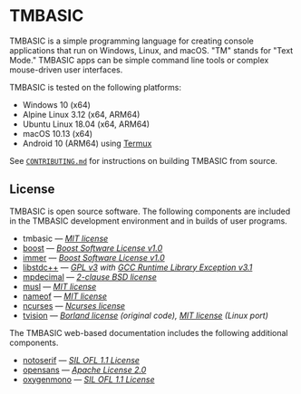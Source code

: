 # TMBASIC

TMBASIC is a simple programming language for creating console applications that run on Windows, Linux, and macOS. "TM" stands for "Text Mode." TMBASIC apps can be simple command line tools or complex mouse-driven user interfaces.

TMBASIC is tested on the following platforms:
- Windows 10 (x64)
- Alpine Linux 3.12 (x64, ARM64)
- Ubuntu Linux 18.04 (x64, ARM64)
- macOS 10.13 (x64)
- Android 10 (ARM64) using [Termux](https://termux.com/)

See [`CONTRIBUTING.md`](CONTRIBUTING.md) for instructions on building TMBASIC from source.

## License
TMBASIC is open source software. The following components are included in the TMBASIC development environment and in builds of user programs.

- tmbasic — _[MIT license](LICENSE)_
- [boost](https://www.boost.org/) — _[Boost Software License v1.0](ext/boost/LICENSE_1_0.txt)_
- [immer](https://github.com/arximboldi/immer) — _[Boost Software License v1.0](ext/immer/LICENSE)_
- [libstdc++](https://gcc.gnu.org/onlinedocs/libstdc++/) — _[GPL v3](ext/gcc/GPL-3) with [GCC Runtime Library Exception v3.1](ext/gcc/copyright)_
- [mpdecimal](https://www.bytereef.org/mpdecimal/) — _[2-clause BSD license](ext/mpdecimal/LICENSE.txt)_
- [musl](https://musl.libc.org/) — _[MIT license](ext/musl/COPYRIGHT)_
- [nameof](https://github.com/Neargye/nameof) — _[MIT license](ext/nameof/LICENSE.txt)_
- [ncurses](https://en.wikipedia.org/wiki/Ncurses) — _[Ncurses license](ext/ncurses/COPYING)_
- [tvision](https://github.com/magiblot/tvision) — _[Borland license](ext/tvision/COPYRIGHT) (original code), [MIT license](ext/tvision/COPYRIGHT) (Linux port)_

The TMBASIC web-based documentation includes the following additional components.

- [notoserif](https://github.com/googlefonts/noto-fonts) — _[SIL OFL 1.1 License](ext/notoserif/OFL.txt)_
- [opensans](https://github.com/googlefonts/opensans) — _[Apache License 2.0](ext/opensans/LICENSE.txt)_
- [oxygenmono](https://github.com/KDE/oxygen-fonts) — _[SIL OFL 1.1 License](ext/oxygenmono/OFL.txt)_
